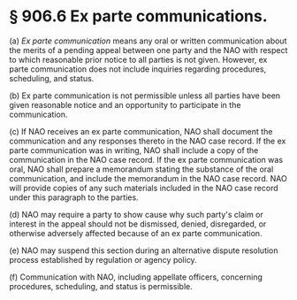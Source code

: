 # § 906.6   Ex parte communications.

(a) *Ex parte communication* means any oral or written communication about the merits of a pending appeal between one party and the NAO with respect to which reasonable prior notice to all parties is not given. However, ex parte communication does not include inquiries regarding procedures, scheduling, and status.


(b) Ex parte communication is not permissible unless all parties have been given reasonable notice and an opportunity to participate in the communication.


(c) If NAO receives an ex parte communication, NAO shall document the communication and any responses thereto in the NAO case record. If the ex parte communication was in writing, NAO shall include a copy of the communication in the NAO case record. If the ex parte communication was oral, NAO shall prepare a memorandum stating the substance of the oral communication, and include the memorandum in the NAO case record. NAO will provide copies of any such materials included in the NAO case record under this paragraph to the parties.


(d) NAO may require a party to show cause why such party's claim or interest in the appeal should not be dismissed, denied, disregarded, or otherwise adversely affected because of an ex parte communication.


(e) NAO may suspend this section during an alternative dispute resolution process established by regulation or agency policy.


(f) Communication with NAO, including appellate officers, concerning procedures, scheduling, and status is permissible.




